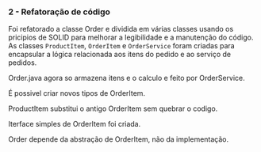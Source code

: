 ### 2 - Refatoração de código
Foi refatorado a classe Order e dividida em várias classes usando os pricipios de SOLID para melhorar a legibilidade e a manutenção do código. As classes `ProductItem`, `OrderItem` e `OrderService` foram criadas para encapsular a lógica relacionada aos itens do pedido e ao serviço de pedidos.

Order.java agora so armazena itens e o calculo e feito por OrderService.

É possivel criar novos tipos de OrderItem.

ProductItem substitui o antigo OrderItem sem quebrar o codigo.

Iterface simples de OrderItem foi criada.

Order depende da abstração de OrderItem, não da implementação.
